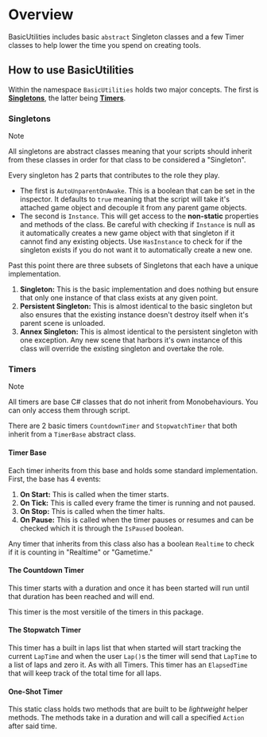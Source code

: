 # Overview

BasicUtilities includes basic `abstract` Singleton classes and a few Timer classes to help lower the time you spend on creating tools.

## How to use BasicUtilities

Within the namespace `BasicUtilities` holds two major concepts. The first is [**Singletons**](#singletons), the latter being [**Timers**](#timers).

### Singletons

> [!NOTE]
> All singletons are abstract classes meaning that your scripts should inherit from these classes in order for that class to be considered a "Singleton".

Every singleton has 2 parts that contributes to the role they play. 

- The first is `AutoUnparentOnAwake`. This is a boolean that can be set in the inspector. It defaults to `true` meaning that the script will take it's attached game object and decouple it from any parent game objects.
- The second is `Instance`. This will get access to the **non-static** properties and methods of the class. Be careful with checking if `Instance` is null as it automatically creates a new game object with that singleton if it cannot find any existing objects. Use `HasInstance` to check for if the singleton exists if you do not want it to automatically create a new one.

Past this point there are three subsets of Singletons that each have a unique implementation.
1. **Singleton:** This is the basic implementation and does nothing but ensure that only one instance of that class exists at any given point.
1. **Persistent Singleton:** This is almost identical to the basic singleton but also ensures that the existing instance doesn't destroy itself when it's parent scene is unloaded.
1. **Annex Singleton:** This is almost identical to the persistent singleton with one exception. Any new scene that harbors it's own instance of this class will override the existing singleton and overtake the role.

### Timers

> [!NOTE]
> All timers are base C# classes that do not inherit from Monobehaviours. You can only access them through script.

There are 2 basic timers `CountdownTimer` and `StopwatchTimer` that both inherit from a `TimerBase` abstract class.

#### Timer Base

Each timer inherits from this base and holds some standard implementation. First, the base has 4 events:
1. **On Start:** This is called when the timer starts.
1. **On Tick:** This is called every frame the timer is running and not paused.
1. **On Stop:** This is called when the timer halts.
1. **On Pause:** This is called when the timer pauses or resumes and can be checked which it is through the `IsPaused` boolean.

Any timer that inherits from this class also has a boolean `Realtime` to check if it is counting in "Realtime" or "Gametime."

#### The Countdown Timer

This timer starts with a duration and once it has been started will run until that duration has been reached and will end.

This timer is the most versitile of the timers in this package.

#### The Stopwatch Timer

This timer has a built in laps list that when started will start tracking the current `LapTime` and when the user `Lap()`s the timer will send that `LapTime` to a list of laps and zero it. As with all Timers. This timer has an `ElapsedTime` that will keep track of the total time for all laps.

#### One-Shot Timer

This static class holds two methods that are built to be *lightweight* helper methods. The methods take in a duration and will call a specified `Action` after said time. 